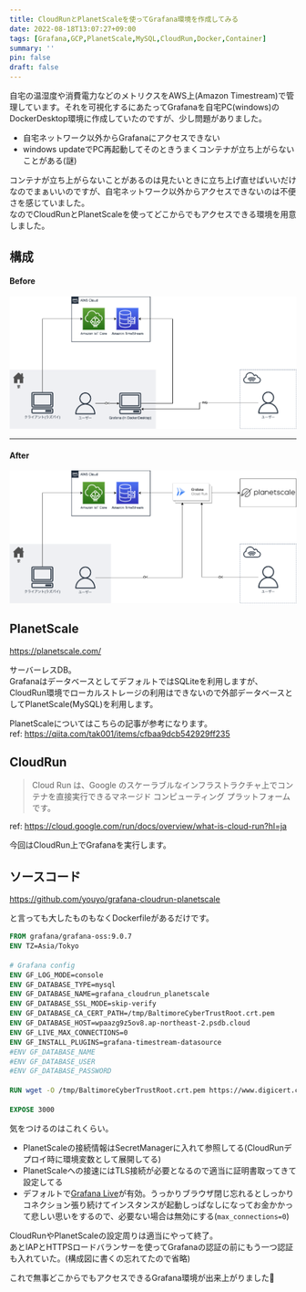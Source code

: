 ```yaml
---
title: CloudRunとPlanetScaleを使ってGrafana環境を作成してみる
date: 2022-08-18T13:07:27+09:00
tags: [Grafana,GCP,PlanetScale,MySQL,CloudRun,Docker,Container]
summary: ''
pin: false
draft: false
---
```


自宅の温湿度や消費電力などのメトリクスをAWS上(Amazon Timestream)で管理しています。それを可視化するにあたってGrafanaを自宅PC(windows)のDockerDesktop環境に作成していたのですが、少し問題がありました。
- 自宅ネットワーク以外からGrafanaにアクセスできない
- windows updateでPC再起動してそのときうまくコンテナが立ち上がらないことがある(謎)

コンテナが立ち上がらないことがあるのは見たいときに立ち上げ直せばいいだけなのでまぁいいのですが、自宅ネットワーク以外からアクセスできないのは不便さを感じていました。  
なのでCloudRunとPlanetScaleを使ってどこからでもアクセスできる環境を用意しました。


## 構成

#### Before

![](./grafana-cloudrun-planetscale_before.drawio-min.png)

---

#### After

![](./grafana-cloudrun-planetscale.drawio-min.png)

## PlanetScale

https://planetscale.com/

サーバーレスDB。  
GrafanaはデータベースとしてデフォルトではSQLiteを利用しますが、CloudRun環境でローカルストレージの利用はできないので外部データベースとしてPlanetScale(MySQL)を利用します。

PlanetScaleについてはこちらの記事が参考になります。  
ref: https://qiita.com/tak001/items/cfbaa9dcb542929ff235

## CloudRun

>Cloud Run は、Google のスケーラブルなインフラストラクチャ上でコンテナを直接実行できるマネージド コンピューティング プラットフォームです。

ref: https://cloud.google.com/run/docs/overview/what-is-cloud-run?hl=ja

今回はCloudRun上でGrafanaを実行します。

## ソースコード

https://github.com/youyo/grafana-cloudrun-planetscale

と言っても大したものもなくDockerfileがあるだけです。

```Dockerfile
FROM grafana/grafana-oss:9.0.7
ENV TZ=Asia/Tokyo

# Grafana config
ENV GF_LOG_MODE=console
ENV GF_DATABASE_TYPE=mysql
ENV GF_DATABASE_NAME=grafana_cloudrun_planetscale
ENV GF_DATABASE_SSL_MODE=skip-verify
ENV GF_DATABASE_CA_CERT_PATH=/tmp/BaltimoreCyberTrustRoot.crt.pem
ENV GF_DATABASE_HOST=wpaazg9z5ov8.ap-northeast-2.psdb.cloud
ENV GF_LIVE_MAX_CONNECTIONS=0
ENV GF_INSTALL_PLUGINS=grafana-timestream-datasource
#ENV GF_DATABASE_NAME
#ENV GF_DATABASE_USER
#ENV GF_DATABASE_PASSWORD

RUN wget -O /tmp/BaltimoreCyberTrustRoot.crt.pem https://www.digicert.com/CACerts/BaltimoreCyberTrustRoot.crt.pem

EXPOSE 3000
```

気をつけるのはこれくらい。

- PlanetScaleの接続情報はSecretManagerに入れて参照してる(CloudRunデプロイ時に環境変数として展開してる)
- PlanetScaleへの接速にはTLS接続が必要となるので適当に証明書取ってきて設定してる
- デフォルトで[Grafana Live](https://grafana.com/docs/grafana/latest/setup-grafana/set-up-grafana-live/)が有効。うっかりブラウザ閉じ忘れるとしっかりコネクション張り続けてインスタンスが起動しっぱなしになってお金かかって悲しい思いをするので、必要ない場合は無効にする(`max_connections=0`)

CloudRunやPlanetScaleの設定周りは適当にやって終了。  
あとIAPとHTTPSロードバランサーを使ってGrafanaの認証の前にもう一つ認証も入れていた。(構成図に書くの忘れてたので省略)  

これで無事どこからでもアクセスできるGrafana環境が出来上がりました:slightly_smiling_face: 